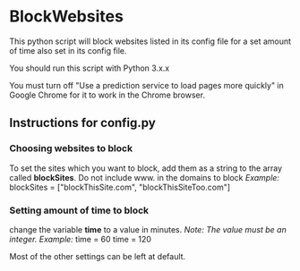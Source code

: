 # BlockWebsites
This python script will block websites listed in its config file for a set amount of time also set in its config file.

You should run this script with Python 3.x.x

You must turn off "Use a prediction service to load pages more quickly" in Google Chrome for it to work in the Chrome browser.



## Instructions for config.py
### Choosing websites to block
To set the sites which you want to block, add them as a string to the array called **blockSites**.
Do not include www. in the domains to block
*Example:*
blockSites = ["blockThisSite.com", "blockThisSiteToo.com"]


### Setting amount of time to block
change the variable **time** to a value in minutes. *Note: The value must be an integer.*
*Example:*
time = 60
time = 120

Most of the other settings can be left at default.
